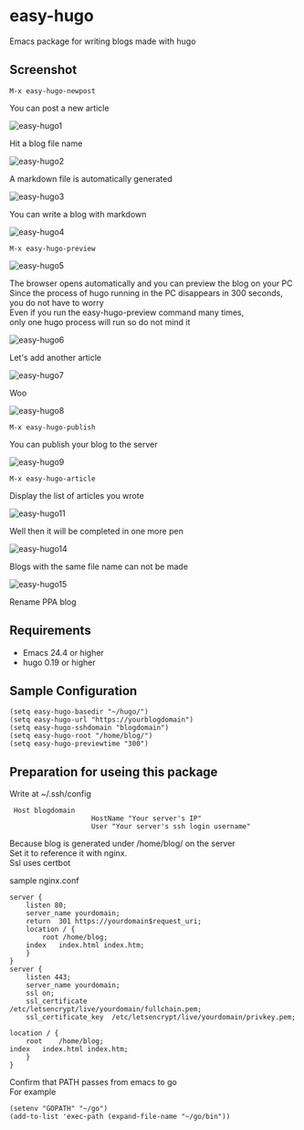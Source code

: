 # easy-hugo

Emacs package for writing blogs made with hugo  

## Screenshot

    M-x easy-hugo-newpost

You can post a new article  

![easy-hugo1](image/easy-hugo1.png)

Hit a blog file name  

![easy-hugo2](image/easy-hugo2.png)

A markdown file is automatically generated  

![easy-hugo3](image/easy-hugo3.png)

You can write a blog with markdown  

![easy-hugo4](image/easy-hugo4.png)

    M-x easy-hugo-preview  

![easy-hugo5](image/easy-hugo5.png)

The browser opens automatically and you can preview the blog on your PC  
Since the process of hugo running in the PC disappears in 300 seconds,  
you do not have to worry  
Even if you run the easy-hugo-preview command many times,  
only one hugo process will run so do not mind it  

![easy-hugo6](image/easy-hugo6.png)

Let's add another article  

![easy-hugo7](image/easy-hugo7.png)

Woo  

![easy-hugo8](image/easy-hugo8.png)

    M-x easy-hugo-publish  

You can publish your blog to the server  

![easy-hugo9](image/easy-hugo9.png)

    M-x easy-hugo-article

Display the list of articles you wrote  

![easy-hugo11](image/easy-hugo11.png)

Well then it will be completed in one more pen  

![easy-hugo14](image/easy-hugo14.png)

Blogs with the same file name can not be made  

![easy-hugo15](image/easy-hugo15.png)

Rename PPA blog  

## Requirements

- Emacs 24.4 or higher
- hugo 0.19 or higher

## Sample Configuration

	(setq easy-hugo-basedir "~/hugo/")
	(setq easy-hugo-url "https://yourblogdomain")
	(setq easy-hugo-sshdomain "blogdomain")
	(setq easy-hugo-root "/home/blog/")
	(setq easy-hugo-previewtime "300")

## Preparation for useing this package

Write at ~/.ssh/config  

	 Host blogdomain
                        HostName "Your server's IP"
                        User "Your server's ssh login username"

Because blog is generated under /home/blog/ on the server  
Set it to reference it with nginx.  
Ssl uses certbot  

sample nginx.conf  

	server {
		listen 80;
		server_name yourdomain;
		return  301 https://yourdomain$request_uri;
		location / {
			root /home/blog;
		index	index.html index.htm;
		}
	}
	server {
		listen 443;
		server_name yourdomain;
		ssl on;
		ssl_certificate      /etc/letsencrypt/live/yourdomain/fullchain.pem;
		ssl_certificate_key  /etc/letsencrypt/live/yourdomain/privkey.pem;

	location / {
		root    /home/blog;
	index   index.html index.htm;
		}
	}

Confirm that PATH passes from emacs to go  
For example  

	(setenv "GOPATH" "~/go")
	(add-to-list 'exec-path (expand-file-name "~/go/bin"))
